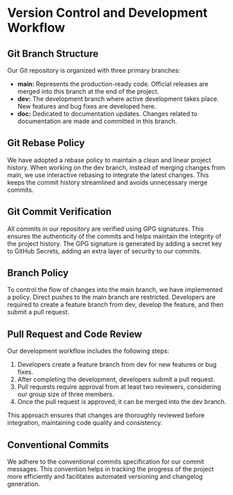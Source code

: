 # Version Control and Development Workflow

## Git Branch Structure

Our Git repository is organized with three primary branches:

- **main:** Represents the production-ready code. Official releases are merged into this branch at the end of the project.
- **dev:** The development branch where active development takes place. New features and bug fixes are developed here.
- **doc:** Dedicated to documentation updates. Changes related to documentation are made and committed in this branch.

## Git Rebase Policy

We have adopted a rebase policy to maintain a clean and linear project history. When working on the dev branch, instead of merging changes from main, we use interactive rebasing to integrate the latest changes. This keeps the commit history streamlined and avoids unnecessary merge commits.

## Git Commit Verification

All commits in our repository are verified using GPG signatures. This ensures the authenticity of the commits and helps maintain the integrity of the project history. The GPG signature is generated by adding a secret key to GitHub Secrets, adding an extra layer of security to our commits.

## Branch Policy

To control the flow of changes into the main branch, we have implemented a policy. Direct pushes to the main branch are restricted. Developers are required to create a feature branch from dev, develop the feature, and then submit a pull request.

## Pull Request and Code Review

Our development workflow includes the following steps:

1. Developers create a feature branch from dev for new features or bug fixes.
2. After completing the development, developers submit a pull request.
3. Pull requests require approval from at least two reviewers, considering our group size of three members.
4. Once the pull request is approved, it can be merged into the dev branch.

This approach ensures that changes are thoroughly reviewed before integration, maintaining code quality and consistency.

## Conventional Commits

We adhere to the conventional commits specification for our commit messages. This convention helps in tracking the progress of the project more efficiently and facilitates automated versioning and changelog generation.
